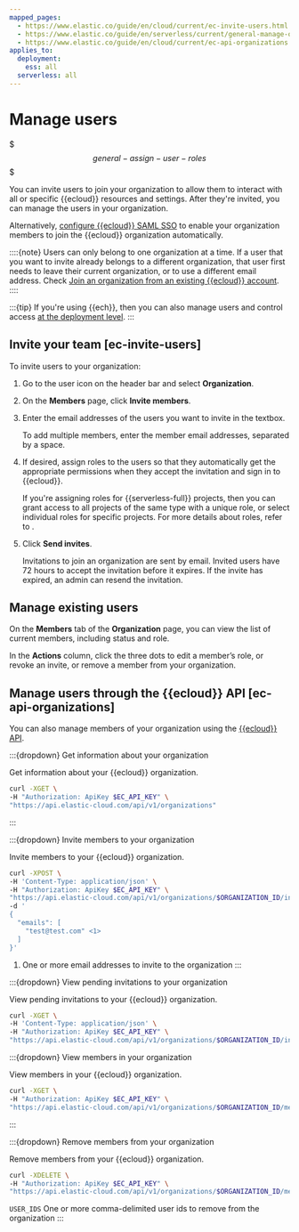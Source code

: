 ```yaml
---
mapped_pages:
  - https://www.elastic.co/guide/en/cloud/current/ec-invite-users.html
  - https://www.elastic.co/guide/en/serverless/current/general-manage-organization.html
  - https://www.elastic.co/guide/en/cloud/current/ec-api-organizations.html
applies_to:
  deployment:
    ess: all
  serverless: all
---
```


# Manage users

$$$general-assign-user-roles$$$

You can invite users to join your organization to allow them to interact with all or specific {{ecloud}} resources and settings. After they're invited, you can manage the users in your organization.

Alternatively, [configure {{ecloud}} SAML SSO](../../../deploy-manage/users-roles/cloud-organization/configure-saml-authentication.md) to enable your organization members to join the {{ecloud}} organization automatically.

::::{note}
Users can only belong to one organization at a time. If a user that you want to invite already belongs to a different organization, that user first needs to leave their current organization, or to use a different email address. Check [Join an organization from an existing {{ecloud}} account](/cloud-account/join-or-leave-an-organization.md).
::::

:::{tip}
If you're using {{ech}}, then you can also manage users and control access [at the deployment level](/deploy-manage/users-roles/cluster-or-deployment-auth.md).
:::

## Invite your team [ec-invite-users]

To invite users to your organization:

1. Go to the user icon on the header bar and select **Organization**.
2. On the **Members** page, click **Invite members**.
3. Enter the email addresses of the users you want to invite in the textbox.

    To add multiple members, enter the member email addresses, separated by a space.

4. If desired, assign roles to the users so that they automatically get the appropriate permissions when they accept the invitation and sign in to {{ecloud}}.

   If you're assigning roles for {{serverless-full}} projects, then you can grant access to all projects of the same type with a unique role, or select individual roles for specific projects. For more details about roles, refer to [](/deploy-manage/users-roles/cloud-organization/user-roles.md).

5. Click **Send invites**.

    Invitations to join an organization are sent by email. Invited users have 72 hours to accept the invitation before it expires. If the invite has expired, an admin can resend the invitation.

## Manage existing users

On the **Members** tab of the **Organization** page, you can view the list of current members, including status and role.

In the **Actions** column, click the three dots to edit a member’s role, or revoke an invite, or remove a member from your organization.

## Manage users through the {{ecloud}} API [ec-api-organizations]

You can also manage members of your organization using the [{{ecloud}} API](https://www.elastic.co/docs/api/doc/cloud/).

:::{dropdown} Get information about your organization

Get information about your {{ecloud}} organization.

```sh
curl -XGET \
-H "Authorization: ApiKey $EC_API_KEY" \
"https://api.elastic-cloud.com/api/v1/organizations"
```
:::

:::{dropdown} Invite members to your organization

Invite members to your {{ecloud}} organization.

```sh
curl -XPOST \
-H 'Content-Type: application/json' \
-H "Authorization: ApiKey $EC_API_KEY" \
"https://api.elastic-cloud.com/api/v1/organizations/$ORGANIZATION_ID/invitations" \
-d '
{
  "emails": [
    "test@test.com" <1>
  ]
}'
```

1. One or more email addresses to invite to the organization
:::

:::{dropdown} View pending invitations to your organization

View pending invitations to your {{ecloud}} organization.

```sh
curl -XGET \
-H 'Content-Type: application/json' \
-H "Authorization: ApiKey $EC_API_KEY" \
"https://api.elastic-cloud.com/api/v1/organizations/$ORGANIZATION_ID/invitations"
```

:::{dropdown} View members in your organization

View members in your {{ecloud}} organization.

```sh
curl -XGET \
-H "Authorization: ApiKey $EC_API_KEY" \
"https://api.elastic-cloud.com/api/v1/organizations/$ORGANIZATION_ID/members"
```
:::

:::{dropdown} Remove members from your organization

Remove members from your {{ecloud}} organization.

```sh
curl -XDELETE \
-H "Authorization: ApiKey $EC_API_KEY" \
"https://api.elastic-cloud.com/api/v1/organizations/$ORGANIZATION_ID/members/$USER_IDS"
```

`USER_IDS`  One or more comma-delimited user ids to remove from the organization
:::